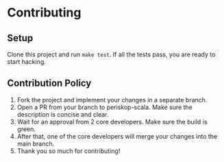 # Contributing

## Setup

Clone this project and run `make test`. If all the tests pass, you are ready to start hacking.

## Contribution Policy

1. Fork the project and implement your changes in a separate branch.
1. Open a PR from your branch to periskop-scala. Make sure the description is concise and clear.
1. Wait for an approval from 2 core developers. Make sure the build is green.
1. After that, one of the core developers will merge your changes into the main branch.
1. Thank you so much for contributing!
